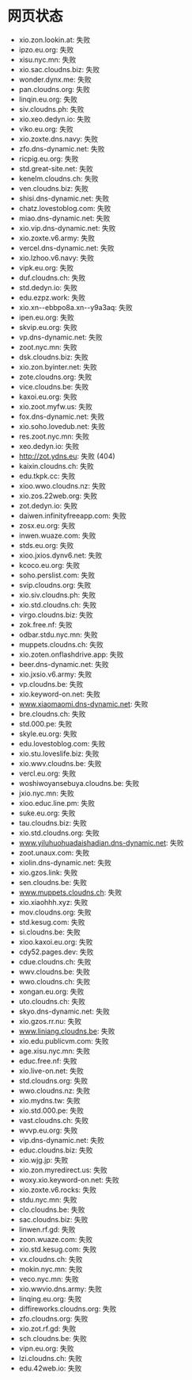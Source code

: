 # 网页状态
- xio.zon.lookin.at: 失败
- ipzo.eu.org: 失败
- xisu.nyc.mn: 失败
- xio.sac.cloudns.biz: 失败
- wonder.dynx.me: 失败
- pan.cloudns.org: 失败
- linqin.eu.org: 失败
- siv.cloudns.ph: 失败
- xio.xeo.dedyn.io: 失败
- viko.eu.org: 失败
- xio.zoxte.dns.navy: 失败
- zfo.dns-dynamic.net: 失败
- ricpig.eu.org: 失败
- std.great-site.net: 失败
- kenelm.cloudns.ch: 失败
- ven.cloudns.biz: 失败
- shisi.dns-dynamic.net: 失败
- chatz.lovestoblog.com: 失败
- miao.dns-dynamic.net: 失败
- xio.vip.dns-dynamic.net: 失败
- xio.zoxte.v6.army: 失败
- vercel.dns-dynamic.net: 失败
- xio.lzhoo.v6.navy: 失败
- vipk.eu.org: 失败
- duf.cloudns.ch: 失败
- std.dedyn.io: 失败
- edu.ezpz.work: 失败
- xio.xn--ebbpo8a.xn--y9a3aq: 失败
- ipen.eu.org: 失败
- skvip.eu.org: 失败
- vp.dns-dynamic.net: 失败
- zoot.nyc.mn: 失败
- dsk.cloudns.biz: 失败
- xio.zon.byinter.net: 失败
- zote.cloudns.org: 失败
- vice.cloudns.be: 失败
- kaxoi.eu.org: 失败
- xio.zoot.myfw.us: 失败
- fox.dns-dynamic.net: 失败
- xio.soho.lovedub.net: 失败
- res.zoot.nyc.mn: 失败
- xeo.dedyn.io: 失败
- http://zot.ydns.eu: 失败 (404)
- kaixin.cloudns.ch: 失败
- edu.tkpk.cc: 失败
- xioo.wwo.cloudns.nz: 失败
- xio.zos.22web.org: 失败
- zot.dedyn.io: 失败
- daiwen.infinityfreeapp.com: 失败
- zosx.eu.org: 失败
- inwen.wuaze.com: 失败
- stds.eu.org: 失败
- xioo.jxios.dynv6.net: 失败
- kcoco.eu.org: 失败
- soho.perslist.com: 失败
- svip.cloudns.org: 失败
- xio.siv.cloudns.ph: 失败
- xio.std.cloudns.ch: 失败
- virgo.cloudns.biz: 失败
- zok.free.nf: 失败
- odbar.stdu.nyc.mn: 失败
- muppets.cloudns.ch: 失败
- xio.zoten.onflashdrive.app: 失败
- beer.dns-dynamic.net: 失败
- xio.jxsio.v6.army: 失败
- vp.cloudns.be: 失败
- xio.keyword-on.net: 失败
- www.xiaomaomi.dns-dynamic.net: 失败
- bre.cloudns.ch: 失败
- std.000.pe: 失败
- skyle.eu.org: 失败
- edu.lovestoblog.com: 失败
- xio.stu.loveslife.biz: 失败
- xio.wwv.cloudns.be: 失败
- vercl.eu.org: 失败
- woshiwoyansebuya.cloudns.be: 失败
- jxio.nyc.mn: 失败
- xioo.educ.line.pm: 失败
- suke.eu.org: 失败
- tau.cloudns.biz: 失败
- xio.std.cloudns.org: 失败
- www.yiluhuohuadaishadian.dns-dynamic.net: 失败
- zoot.unaux.com: 失败
- xiolin.dns-dynamic.net: 失败
- xio.gzos.link: 失败
- sen.cloudns.be: 失败
- www.muppets.cloudns.ch: 失败
- xio.xiaohhh.xyz: 失败
- mov.cloudns.org: 失败
- std.kesug.com: 失败
- si.cloudns.be: 失败
- xioo.kaxoi.eu.org: 失败
- cdy52.pages.dev: 失败
- cdue.cloudns.ch: 失败
- wwv.cloudns.be: 失败
- wwo.cloudns.ch: 失败
- xongan.eu.org: 失败
- uto.cloudns.ch: 失败
- skyo.dns-dynamic.net: 失败
- xio.gzos.rr.nu: 失败
- www.liniang.cloudns.be: 失败
- xio.edu.publicvm.com: 失败
- age.xisu.nyc.mn: 失败
- educ.free.nf: 失败
- xio.live-on.net: 失败
- std.cloudns.org: 失败
- wwo.cloudns.nz: 失败
- xio.mydns.tw: 失败
- xio.std.000.pe: 失败
- vast.cloudns.ch: 失败
- wvvp.eu.org: 失败
- vip.dns-dynamic.net: 失败
- educ.cloudns.biz: 失败
- xio.wjg.jp: 失败
- xio.zon.myredirect.us: 失败
- woxy.xio.keyword-on.net: 失败
- xio.zoxte.v6.rocks: 失败
- stdu.nyc.mn: 失败
- clo.cloudns.be: 失败
- sac.cloudns.biz: 失败
- linwen.rf.gd: 失败
- zoon.wuaze.com: 失败
- xio.std.kesug.com: 失败
- vx.cloudns.ch: 失败
- mokin.nyc.mn: 失败
- veco.nyc.mn: 失败
- xio.wwvio.dns.army: 失败
- linqing.eu.org: 失败
- diffireworks.cloudns.org: 失败
- zfo.cloudns.org: 失败
- xio.zot.rf.gd: 失败
- sch.cloudns.be: 失败
- vipn.eu.org: 失败
- lzi.cloudns.ch: 失败
- edu.42web.io: 失败
